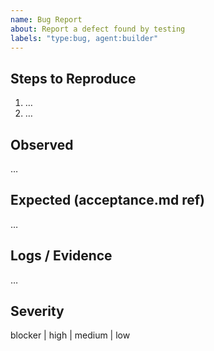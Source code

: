 ```yaml
---
name: Bug Report
about: Report a defect found by testing
labels: "type:bug, agent:builder"
---
```


## Steps to Reproduce
1. …
2. …

## Observed
…

## Expected (acceptance.md ref)
…

## Logs / Evidence
…

## Severity
blocker | high | medium | low
